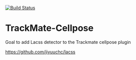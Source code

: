 [![Build Status](https://github.com/trackmate-sc/TrackMate-Cellpose/actions/workflows/build.yml/badge.svg)](https://github.com/trackmate-sc/TrackMate-Cellpose/actions/workflows/build.yml)

# TrackMate-Cellpose

Goal to add Lacss detector to the Trackmate cellpose plugin

https://github.com/jiyuuchc/lacss 


